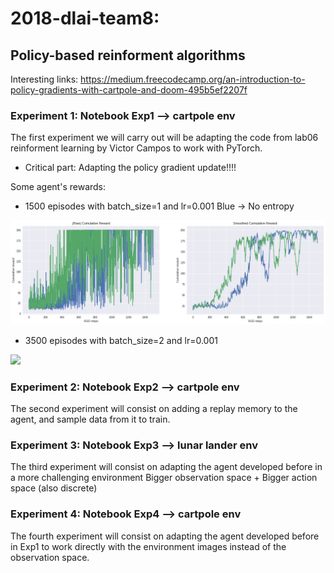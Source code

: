 # 2018-dlai-team8: 
## Policy-based reinforment algorithms
Interesting links:
https://medium.freecodecamp.org/an-introduction-to-policy-gradients-with-cartpole-and-doom-495b5ef2207f 

### Experiment 1: Notebook Exp1 --> cartpole env
The first experiment we will carry out will be adapting the code from lab06 reinforment learning by Victor Campos to work with PyTorch.

- Critical part: Adapting the policy gradient update!!!!

Some agent's rewards:
- 1500 episodes with batch_size=1 and lr=0.001
Blue -> No entropy

<img src="captures/1500ep_1bs_0.001lr.png"/>

- 3500 episodes with batch_size=2 and lr=0.001
<img src="captures/3500ep_2bs_0.001lr.png"/>

### Experiment 2: Notebook Exp2 --> cartpole env
The second experiment will consist on adding a replay memory to the agent, and sample data from it to train.

### Experiment 3: Notebook Exp3 --> lunar lander env
The third experiment will consist on adapting the agent developed before in a more challenging environment
Bigger observation space + Bigger action space (also discrete)


### Experiment 4: Notebook Exp4 --> cartpole env
The fourth experiment will consist on adapting the agent developed before in Exp1 to work directly with the environment images instead of the observation space.

